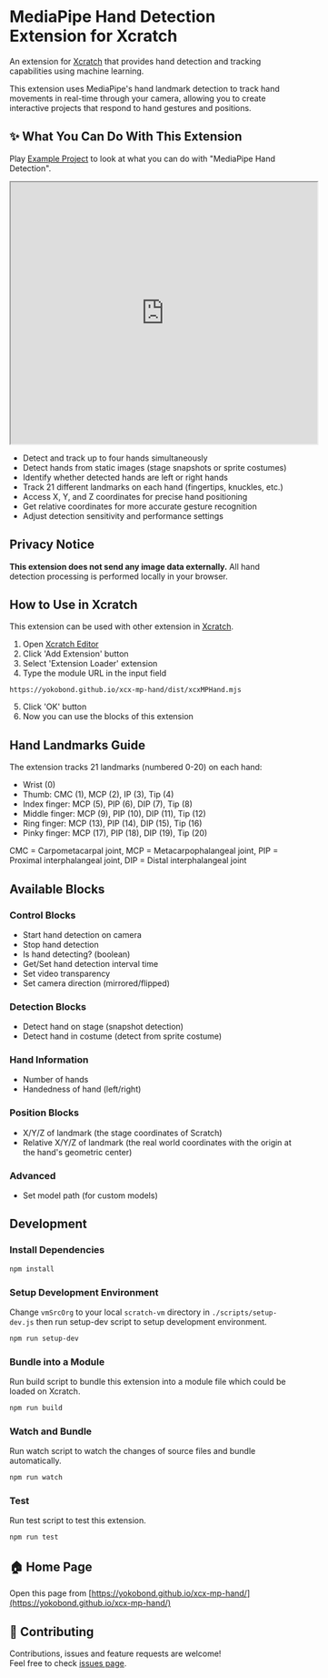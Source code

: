 # MediaPipe Hand Detection Extension for Xcratch
An extension for [Xcratch](https://xcratch.github.io/) that provides hand detection and tracking capabilities using machine learning.

This extension uses MediaPipe's hand landmark detection to track hand movements in real-time through your camera, allowing you to create interactive projects that respond to hand gestures and positions.

## ✨ What You Can Do With This Extension

Play [Example Project](https://xcratch.github.io/editor/#https://yokobond.github.io/xcx-mp-hand/projects/example.sb3) to look at what you can do with "MediaPipe Hand Detection". 
<iframe src="https://xcratch.github.io/editor/player#https://yokobond.github.io/xcx-mp-hand/projects/example.sb3" width="540px" height="460px" allow="camera"></iframe>

* Detect and track up to four hands simultaneously
* Detect hands from static images (stage snapshots or sprite costumes)
* Identify whether detected hands are left or right hands
* Track 21 different landmarks on each hand (fingertips, knuckles, etc.)
* Access X, Y, and Z coordinates for precise hand positioning
* Get relative coordinates for more accurate gesture recognition
* Adjust detection sensitivity and performance settings

## Privacy Notice

**This extension does not send any image data externally.** All hand detection processing is performed locally in your browser.

## How to Use in Xcratch

This extension can be used with other extension in [Xcratch](https://xcratch.github.io/). 
1. Open [Xcratch Editor](https://xcratch.github.io/editor)
2. Click 'Add Extension' button
3. Select 'Extension Loader' extension
4. Type the module URL in the input field 
```
https://yokobond.github.io/xcx-mp-hand/dist/xcxMPHand.mjs
```
5. Click 'OK' button
6. Now you can use the blocks of this extension

## Hand Landmarks Guide

The extension tracks 21 landmarks (numbered 0-20) on each hand:
- Wrist (0)
- Thumb: CMC (1), MCP (2), IP (3), Tip (4)
- Index finger: MCP (5), PIP (6), DIP (7), Tip (8)
- Middle finger: MCP (9), PIP (10), DIP (11), Tip (12)
- Ring finger: MCP (13), PIP (14), DIP (15), Tip (16)
- Pinky finger: MCP (17), PIP (18), DIP (19), Tip (20)

CMC = Carpometacarpal joint, MCP = Metacarpophalangeal joint, 
PIP = Proximal interphalangeal joint, DIP = Distal interphalangeal joint

## Available Blocks

### Control Blocks
- Start hand detection on camera
- Stop hand detection
- Is hand detecting? (boolean)
- Get/Set hand detection interval time
- Set video transparency
- Set camera direction (mirrored/flipped)

### Detection Blocks
- Detect hand on stage (snapshot detection)
- Detect hand in costume (detect from sprite costume)

### Hand Information
- Number of hands
- Handedness of hand (left/right)

### Position Blocks
- X/Y/Z of landmark
  (the stage coordinates of Scratch)
- Relative X/Y/Z of landmark
  (the real world coordinates with the origin at the hand's geometric center)

### Advanced
- Set model path (for custom models)

## Development

### Install Dependencies

```sh
npm install
```

### Setup Development Environment

Change ```vmSrcOrg``` to your local ```scratch-vm``` directory in ```./scripts/setup-dev.js``` then run setup-dev script to setup development environment.

```sh
npm run setup-dev
```

### Bundle into a Module

Run build script to bundle this extension into a module file which could be loaded on Xcratch.

```sh
npm run build
```

### Watch and Bundle

Run watch script to watch the changes of source files and bundle automatically.

```sh
npm run watch
```

### Test

Run test script to test this extension.

```sh
npm run test
```

## 🏠 Home Page

Open this page from [https://yokobond.github.io/xcx-mp-hand/](https://yokobond.github.io/xcx-mp-hand/)

## 🤝 Contributing

Contributions, issues and feature requests are welcome!<br />Feel free to check [issues page](https://github.com/yokobond/xcx-mp-hand/issues).
